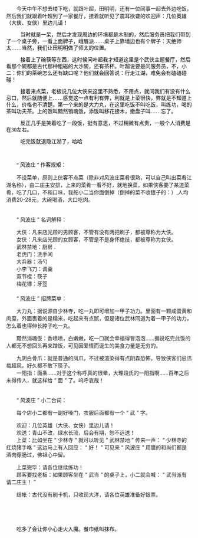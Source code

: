<div id="sina_keyword_ad_area2" class="articalContent  ">
			<p STYLE="TexT-inDenT: 2em">
今天中午不想去楼下吃，就跟叶超，田明明，还有一位同事一起去外边吃饭，然后我们就跟着叶超到了一家餐厅，接着就听见了震耳欲聋的欢迎声：<span STYLE="WorD-spACinG: 0px; FonT: medium simsun; TexT-TrAnsForM: none; CoLor: rgb(0,0,0); TexT-inDenT: 0px; WHiTe-spACe: normal; LeTTer-spACinG: normal; BorDer-CoLLApse: separate; orphans: 2; widows: 2; webkit-border-horizontal-spacing: 0px; webkit-border-vertical-spacing: 0px; webkit-text-decorations-in-effect: none; webkit-text-size-adjust: auto; webkit-text-stroke-width: 0px"><span STYLE="FonT-siZe: 14px; Line-HeiGHT: 18px; FonT-FAMiLY: 宋体">几位英雄（大侠、女侠）里边儿请！</SPAN></SPAN></P>
<p STYLE="TexT-inDenT: 2em"><span STYLE="WorD-spACinG: 0px; FonT: medium simsun; TexT-TrAnsForM: none; CoLor: rgb(0,0,0); TexT-inDenT: 0px; WHiTe-spACe: normal; LeTTer-spACinG: normal; BorDer-CoLLApse: separate; orphans: 2; widows: 2; webkit-border-horizontal-spacing: 0px; webkit-border-vertical-spacing: 0px; webkit-text-decorations-in-effect: none; webkit-text-size-adjust: auto; webkit-text-stroke-width: 0px">
<span STYLE="FonT-siZe: 14px; Line-HeiGHT: 18px; FonT-FAMiLY: 宋体">&nbsp;<wbr>&nbsp;<wbr>&nbsp;<wbr></SPAN></SPAN>
<span STYLE="WorD-spACinG: 0px; FonT: medium simsun; TexT-TrAnsForM: none; CoLor: rgb(0,0,0); TexT-inDenT: 0px; WHiTe-spACe: normal; LeTTer-spACinG: normal; BorDer-CoLLApse: separate; orphans: 2; widows: 2; webkit-border-horizontal-spacing: 0px; webkit-border-vertical-spacing: 0px; webkit-text-decorations-in-effect: none; webkit-text-size-adjust: auto; webkit-text-stroke-width: 0px">
<span STYLE="FonT-siZe: 14px; Line-HeiGHT: 18px; FonT-FAMiLY: 宋体">当时就是一呆，然后才发现周边的环境都是木制的，然后服务员把我们带到了一个桌子旁，一看上面牌子，峨眉派……桌子上靠墙边也有个牌子：灭绝师太……当然，我们让田明明做了师太的位置。</SPAN></SPAN></P>
<p STYLE="TexT-inDenT: 2em"><span STYLE="WorD-spACinG: 0px; FonT: medium simsun; TexT-TrAnsForM: none; CoLor: rgb(0,0,0); TexT-inDenT: 0px; WHiTe-spACe: normal; LeTTer-spACinG: normal; BorDer-CoLLApse: separate; orphans: 2; widows: 2; webkit-border-horizontal-spacing: 0px; webkit-border-vertical-spacing: 0px; webkit-text-decorations-in-effect: none; webkit-text-size-adjust: auto; webkit-text-stroke-width: 0px">
<span STYLE="FonT-siZe: 14px; Line-HeiGHT: 18px; FonT-FAMiLY: 宋体">&nbsp;<wbr>&nbsp;<wbr>&nbsp;<wbr>
接着上了碗筷等东西，这时候问叶超我才知道这里是个武侠主题餐厅，然后看那个碗都是古代那种粗磁的大沙碗，还有茶杯。叶超说要是问服务员，不，小二：你们的茶碗怎么还有缺口呢？他们就会回答说：行走江湖，难免会有磕磕碰碰！</SPAN></SPAN></P>
<p STYLE="TexT-inDenT: 2em"><span STYLE="WorD-spACinG: 0px; FonT: medium simsun; TexT-TrAnsForM: none; CoLor: rgb(0,0,0); TexT-inDenT: 0px; WHiTe-spACe: normal; LeTTer-spACinG: normal; BorDer-CoLLApse: separate; orphans: 2; widows: 2; webkit-border-horizontal-spacing: 0px; webkit-border-vertical-spacing: 0px; webkit-text-decorations-in-effect: none; webkit-text-size-adjust: auto; webkit-text-stroke-width: 0px">
<span STYLE="FonT-siZe: 14px; Line-HeiGHT: 18px; FonT-FAMiLY: 宋体">&nbsp;<wbr>&nbsp;<wbr>&nbsp;<wbr>
接着来点菜，老板说几位大侠来这里不熟悉，不用点，就问我们有没有什么忌口，然后就随便上……感觉这一点有利有弊，利就是上菜很快，弊就是不知道上什么，价格也不清楚。第一个来的是大力丸，在这里吃饭不叫吃饭，叫练功，喝的茶叫功夫茶。上的饭叫黯然销魂饭，添饭叫移花接木，撤盘子叫……忘了。</SPAN></SPAN></P>
<p STYLE="TexT-inDenT: 2em"><span STYLE="WorD-spACinG: 0px; FonT: medium simsun; TexT-TrAnsForM: none; CoLor: rgb(0,0,0); TexT-inDenT: 0px; WHiTe-spACe: normal; LeTTer-spACinG: normal; BorDer-CoLLApse: separate; orphans: 2; widows: 2; webkit-border-horizontal-spacing: 0px; webkit-border-vertical-spacing: 0px; webkit-text-decorations-in-effect: none; webkit-text-size-adjust: auto; webkit-text-stroke-width: 0px">
<span STYLE="FonT-siZe: 14px; Line-HeiGHT: 18px; FonT-FAMiLY: 宋体">&nbsp;<wbr>&nbsp;<wbr>&nbsp;<wbr>
反正几乎是笑着吃了一段饭，挺有意思，不过稍微有点贵，一般个人消费是在30左右。</SPAN></SPAN></P>
<p STYLE="TexT-inDenT: 2em"><span STYLE="WorD-spACinG: 0px; FonT: medium simsun; TexT-TrAnsForM: none; CoLor: rgb(0,0,0); TexT-inDenT: 0px; WHiTe-spACe: normal; LeTTer-spACinG: normal; BorDer-CoLLApse: separate; orphans: 2; widows: 2; webkit-border-horizontal-spacing: 0px; webkit-border-vertical-spacing: 0px; webkit-text-decorations-in-effect: none; webkit-text-size-adjust: auto; webkit-text-stroke-width: 0px">
<span STYLE="FonT-siZe: 14px; Line-HeiGHT: 18px; FonT-FAMiLY: 宋体">&nbsp;<wbr>&nbsp;<wbr>&nbsp;<wbr>
吃完饭就退隐江湖了，哈哈</SPAN></SPAN></P>
<p STYLE="TexT-inDenT: 2em">&nbsp;<wbr></P>
<p STYLE="TexT-inDenT: 2em"><span STYLE="WorD-spACinG: 0px; FonT: medium simsun; TexT-TrAnsForM: none; CoLor: rgb(0,0,0); TexT-inDenT: 0px; WHiTe-spACe: normal; LeTTer-spACinG: normal; BorDer-CoLLApse: separate; orphans: 2; widows: 2; webkit-border-horizontal-spacing: 0px; webkit-border-vertical-spacing: 0px; webkit-text-decorations-in-effect: none; webkit-text-size-adjust: auto; webkit-text-stroke-width: 0px">
<span STYLE="FonT-siZe: 14px; Line-HeiGHT: 18px; FonT-FAMiLY: 宋体"><span STYLE="WorD-spACinG: 0px; FonT: medium simsun; TexT-TrAnsForM: none; CoLor: rgb(0,0,0); TexT-inDenT: 0px; WHiTe-spACe: normal; LeTTer-spACinG: normal; BorDer-CoLLApse: separate; orphans: 2; widows: 2; webkit-border-horizontal-spacing: 0px; webkit-border-vertical-spacing: 0px; webkit-text-decorations-in-effect: none; webkit-text-size-adjust: auto; webkit-text-stroke-width: 0px">
<span STYLE="FonT-siZe: 14px; Line-HeiGHT: 18px; FonT-FAMiLY: 宋体">“&nbsp;<wbr>风波庄&nbsp;<wbr>”&nbsp;<wbr>作客规矩：<span>&nbsp;<wbr></SPAN><br />

　　不设菜单，原则上侠客不点菜（除非对风波庄菜肴很熟，可以自己叫出菜肴江湖名称），由二庄主安排，上来的菜肴一看不好，就地换菜，如果侠客要了某道菜肴，吃了几口，不和口味，我舵小二当你面倒掉（倒掉的菜不收银子的：）,人均消费20-28元，大碗喝酒，大口吃肉。&nbsp;<wbr><span>&nbsp;<wbr></SPAN><br />

　　&nbsp;<wbr><span>&nbsp;<wbr></SPAN><br />
　　“&nbsp;<wbr>风波庄&nbsp;<wbr>”&nbsp;<wbr>名词解释：<span>&nbsp;<wbr></SPAN><br />

　　大侠：凡来店光顾的男顾客，不管有没有两把刷子，都被尊称为大侠。&nbsp;<wbr><span>&nbsp;<wbr></SPAN><br />
　　女侠：凡来店光顾的女顾客，不管是不是身怀绝技，都被尊称为女侠。<span>&nbsp;<wbr></SPAN><br />
　　武林禁地：厨房&nbsp;<wbr>.&nbsp;<wbr><span>&nbsp;<wbr></SPAN><br />
　　老虎门：洗手间<span>&nbsp;<wbr></SPAN><br />
　　大兵器：汤勺<span>&nbsp;<wbr></SPAN><br />
　　小李飞刀：调羹<span>&nbsp;<wbr></SPAN><br />
　　双节棍：筷子<span>&nbsp;<wbr></SPAN><br />
　　梅花镖：牙签<span>&nbsp;<wbr></SPAN><br />
　　&nbsp;<wbr><span>&nbsp;<wbr></SPAN><br />
　　“&nbsp;<wbr>风波庄&nbsp;<wbr>”&nbsp;<wbr>招牌菜单：<span>&nbsp;<wbr></SPAN><br />

　　大力丸：据说源自少林寺，吃一丸即可增加一甲子功力。里面有一颗咸蛋黄和肉糜，外面裹着的是糯米，吃起来有点腻，但是诸位武林同道为着一甲子的功力，怎么着也得伸长脖子吃一丸。<span>&nbsp;<wbr></SPAN><br />

　　黯然消魂饭：香喷喷，白嫩嫩，吃一口就会幸福得冒泡泡……据说吃完此饭的人都无不想回头再来蹭饭，可见因爱情而诞生的美食力量是无穷的。<span>&nbsp;<wbr></SPAN><br />

　　九阴白骨爪：就是普通的凤爪，不过被渲染得有点阴森恐怖，导致侠客们忌讳梅超风，好久都不敢下筷子。<span>&nbsp;<wbr></SPAN><br />
　　一阳指：面条……对于这个称呼真的很晕，大理段氏的一阳指啊……百年之后未得传人，就这样给&nbsp;<wbr>“&nbsp;<wbr>面&nbsp;<wbr>”&nbsp;<wbr>了。呜呼哀哉！<span>&nbsp;<wbr></SPAN><br />

　　<span>&nbsp;<wbr></SPAN><br />
　　“&nbsp;<wbr>风波庄&nbsp;<wbr>”&nbsp;<wbr>小二台词：<span>&nbsp;<wbr></SPAN><br />

　　每个店小二都有一副好嗓门，衣服后面都有一个&nbsp;<wbr>“&nbsp;<wbr>武&nbsp;<wbr>”&nbsp;<wbr>字。<span>&nbsp;<wbr></SPAN><br />

　　欢迎：几位英雄（大侠、女侠）里边儿请！<span>&nbsp;<wbr></SPAN><br />
　　欢送：青山不改，绿水长流，后会有期，恕不远送！<span>&nbsp;<wbr></SPAN><br />
　　上菜：比如坐在&nbsp;<wbr>“&nbsp;<wbr>少林寺&nbsp;<wbr>”&nbsp;<wbr>就可以听见&nbsp;<wbr>“&nbsp;<wbr>武林禁地&nbsp;<wbr>”&nbsp;<wbr>传来一声：&nbsp;<wbr>“&nbsp;<wbr>少林寺的红烧猪手咯&nbsp;<wbr>”&nbsp;<wbr>这边马上有人回应：&nbsp;<wbr>“&nbsp;<wbr>好！&nbsp;<wbr>”&nbsp;<wbr>可见来&nbsp;<wbr>“&nbsp;<wbr>风波庄&nbsp;<wbr>”&nbsp;<wbr>用膳的和尚们都是酒肉穿肠过，佛祖心中留。<span>&nbsp;<wbr></SPAN><br />

　　上菜完毕：请各位继续练功！<span>&nbsp;<wbr></SPAN><br />
　　顾客要找老板：如果顾客坐在&nbsp;<wbr>“&nbsp;<wbr>武当&nbsp;<wbr>”&nbsp;<wbr>的桌子上，小二就会喊：&nbsp;<wbr>“&nbsp;<wbr>武当派有请二庄主！&nbsp;<wbr>”<span>&nbsp;<wbr></SPAN><br />

　　结帐：古代没有刷卡机，只收现大洋，请各位英雄准备好银票。</SPAN></SPAN></SPAN></SPAN></P>
<p STYLE="TexT-inDenT: 2em">&nbsp;<wbr></P>
<p STYLE="TexT-inDenT: 2em">&nbsp;<wbr></P>
<p STYLE="TexT-inDenT: 2em"><span STYLE="WorD-spACinG: 0px; FonT: medium simsun; TexT-TrAnsForM: none; CoLor: rgb(0,0,0); TexT-inDenT: 0px; WHiTe-spACe: normal; LeTTer-spACinG: normal; BorDer-CoLLApse: separate; orphans: 2; widows: 2; webkit-border-horizontal-spacing: 0px; webkit-border-vertical-spacing: 0px; webkit-text-decorations-in-effect: none; webkit-text-size-adjust: auto; webkit-text-stroke-width: 0px">
<span STYLE="FonT-siZe: 14px; Line-HeiGHT: 18px; FonT-FAMiLY: 宋体">吃多了会让你小心走火入魔。餐巾纸叫抹布。</SPAN></SPAN></P>							
		</div>